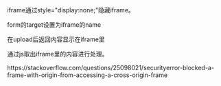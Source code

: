 <section>
  <p>iframe通过style="display:none;"隐藏iframe。</p>
  <p>form的target设置为iframe的name</p>
  <p>在upload后返回内容显示在iframe里</p>
  <p>通过js取出iframe里的内容进行处理。</p>
  <p>https://stackoverflow.com/questions/25098021/securityerror-blocked-a-frame-with-origin-from-accessing-a-cross-origin-frame</p>
</section>

